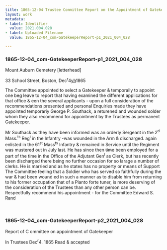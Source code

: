 ```yaml
---
title: 1865-12-04 Trustee Committee Report on the Appointment of Gatekeeper, 2021.004.028
layout: work
metadata:
- label: Identifier
  value: 2021.004.028
- label: Uploaded Filename
  value: 1865-12-04_com-GatekeeperReport-p1_2021_004_028

---
```

<div class="pages">
<div id="page-1773721">
<h3><a name="page-1773721">1865-12-04_com-GatekeeperReport-p1_2021_004_028</a></h3>
<div class="page-content">
<p>Mount Auburn Cemetery [letterhead]</p>
<p>33 School Street, Boston, Dec<sup>r</sup>4<u>yh</u>1865</p>
<p>The Committee appointed to select a Gatekeeper &amp; tempora<span class='line-break'></span>ily to appoint one beg leave to report that having examined<span class='line-break'> </span>the different applications for that office &amp; een the several <span class='line-break'> </span>applicants - upon a full consideration of the recommen<span class='line-break'></span>dations presented and personal Enquiries made they have <span class='line-break'> </span>appointed temporariy George P. Southack, a returened and <span class='line-break'> </span>wounded solder whom they also recommend for ap<span class='line-break'></span>pointment by the Trustees as permanent Gatekeeper.</p>
<p>Mr Southack as they have been informed was an orderly <span class='line-break'> </span>Sergeant in the 2<sup>d</sup> Mass.<sup>ts</sup> Reg<sup>t</sup> in the Infantry -was wounded<span class='line-break'> </span>in the Arm &amp; discharged.  again enlisted in the 61<sup>st</sup> Mass<sup>ts</sup><span class='line-break'> </span>Infantry &amp; remained in Service until the Regiment was <span class='line-break'> </span>mustered out in July last.  He has since then <del>time</del> been <span class='line-break'> </span>employed for a part of the time in the Office of the Adju<span class='line-break'></span>tant Gen<sup>l</sup> as Clerk, but has recently been discharged there <span class='line-break'> </span>being no further occasion for so larage a number of clerks.<span class='line-break'> </span>He is married and as he states has no property or means <span class='line-break'> </span>of Support  The Committee feeling that a Soldier who <span class='line-break'> </span>has served so faithfully during the war &amp; had been wound<span class='line-break'> </span>ed in such a manner as to disable him from returning <span class='line-break'> </span>to his former occupation that of a Pianto forte tuner, is more <span class='line-break'> </span>deserving of the consideration of the Trustees than any <span class='line-break'> </span>other person can be.  Respectfully recommend his ap<span class='line-break'></span>pointment - for the Committee <span class='line-break'> </span>Edward S. Rand</p>
</div>
</div>
<br />
<div id="page-1773722">
<h3><a name="page-1773722">1865-12-04_com-GatekeeperReport-p2_2021_004_028</a></h3>
<div class="page-content">
<p>Report of C ommittee <span class='line-break'> </span>on <span class='line-break'> </span>appointment of <span class='line-break'> </span>Gatekeeper</p>
<p>In Trustees Dec<sup>r</sup>4. 1865<span class='line-break'> </span>Read &amp; accepted</p>
</div>
</div>
<br />
</div>
